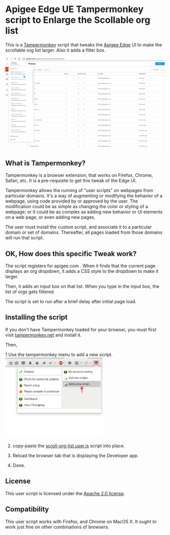 # Apigee Edge UE Tampermonkey script to Enlarge the Scollable org list

This is a [Tampermonkey](https://tampermonkey.net/) script that tweaks
the [Apigee Edge](https://apigee.com) UI to make the scrollable org list larger.
Also it adds a filter box.

![screengrab](img/scrollable-drop.gif)


## What is Tampermonkey?

Tampermonkey is a browser extension, that works on Firefox, Chrome, Safari,
etc. It is a pre-requisite to get this tweak of the Edge UI.

Tampermonkey allows the running of "user scripts" on webpages from particular
domains. It's a way of augmenting or modifying the behavior of a webpage, using
code provided by or approved by the user. The modification could be as simple as
changing the color or styling of a webpage; or it could be as complex as adding
new behavior or UI elements on a web page, or even adding new pages.

The user must install the custom script, and associate it to a particular domain
or set of domains. Thereafter, all pages loaded from those domains will run that
script.


## OK, How does this specific Tweak work?

The script registers for apigee.com . When it finds that the current page
displays an org dropdown, it adds a CSS style to the dropdown to make it
larger.

Then, it adds an input box on that list. When you type in the input box,
the list of orgs gets filtered.

The script is set to run after a brief delay after initial page load.


## Installing the script

If you don't have Tampermonkey loaded for your browser, you must first visit
[tampermonkey.net](https://tampermonkey.net/) and install it.

Then,

1 Use the tampermonkey menu to add a new script.
  <img src="img/tm-add-new-script.png" width='308px'>

2. copy-paste the [scroll-org-list.user.js](lib/scroll-org-list.user.js) script into place.

3. Reload the browser tab that is displaying the Developer app.

4. Done.


## License

This user script is licensed under the [Apache 2.0 license](LICENSE).


## Compatibility

This user script works with Firefox, and Chrome on MacOS X.
It *ought to* work just fine on other combinations of browsers.
